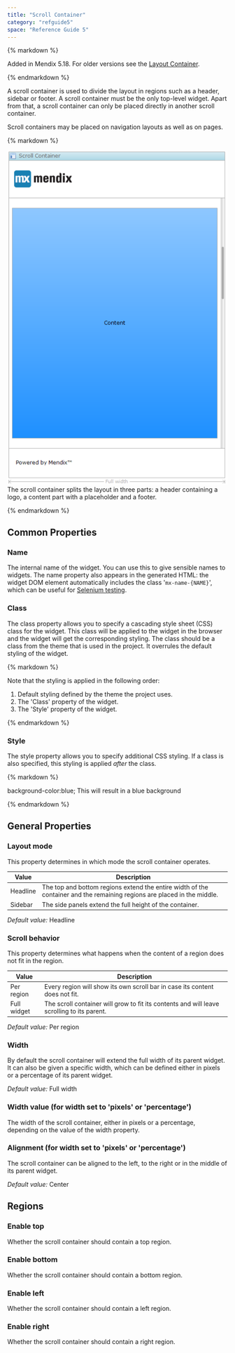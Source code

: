 ```yaml
---
title: "Scroll Container"
category: "refguide5"
space: "Reference Guide 5"
---
```



<div class="alert alert-info">{% markdown %}

Added in Mendix 5.18\. For older versions see the [Layout Container](Layout+Container).

{% endmarkdown %}</div>

A scroll container is used to divide the layout in regions such as a header, sidebar or footer. A scroll container must be the only top-level widget. Apart from that, a scroll container can only be placed directly in another scroll container.

Scroll containers may be placed on navigation layouts as well as on pages.

<div class="alert alert-info">{% markdown %}

![](attachments/14091214/14385314.png)
The scroll container splits the layout in three parts: a header containing a logo, a content part with a placeholder and a footer.

{% endmarkdown %}</div>

## Common Properties

### Name

The internal name of the widget. You can use this to give sensible names to widgets. The name property also appears in the generated HTML: the widget DOM element automatically includes the class '`mx-name-{NAME}`', which can be useful for [Selenium testing](/howto50/Selenium+Support).

### Class

The class property allows you to specify a cascading style sheet (CSS) class for the widget. This class will be applied to the widget in the browser and the widget will get the corresponding styling. The class should be a class from the theme that is used in the project. It overrules the default styling of the widget.

<div class="alert alert-warning">{% markdown %}

Note that the styling is applied in the following order:

1.  Default styling defined by the theme the project uses.
2.  The 'Class' property of the widget.
3.  The 'Style' property of the widget.

{% endmarkdown %}</div>

### Style

The style property allows you to specify additional CSS styling. If a class is also specified, this styling is applied _after_ the class.

<div class="alert alert-info">{% markdown %}

background-color:blue;
This will result in a blue background

{% endmarkdown %}</div>

## General Properties

### Layout mode

This property determines in which mode the scroll container operates.

<table><thead><tr><th class="confluenceTh">Value</th><th class="confluenceTh">Description</th></tr></thead><tbody><tr><td class="confluenceTd">Headline</td><td class="confluenceTd">The top and bottom regions extend the entire width of the container and the remaining regions are placed in the middle.</td></tr><tr><td class="confluenceTd">Sidebar</td><td class="confluenceTd">The side panels extend the full height of the container.</td></tr></tbody></table>

_Default value:_ Headline

### Scroll behavior

This property determines what happens when the content of a region does not fit in the region.

<table><thead><tr><th class="confluenceTh">Value</th><th class="confluenceTh">Description</th></tr></thead><tbody><tr><td class="confluenceTd">Per region</td><td class="confluenceTd">Every region will show its own scroll bar in case its content does not fit.</td></tr><tr><td class="confluenceTd">Full widget</td><td class="confluenceTd">The scroll container will grow to fit its contents and will leave scrolling to its parent.</td></tr></tbody></table>

_Default value:_ Per region

### Width

By default the scroll container will extend the full width of its parent widget. It can also be given a specific width, which can be defined either in pixels or a percentage of its parent widget.

_Default value:_ Full width

### Width value (for width set to 'pixels' or 'percentage')

The width of the scroll container, either in pixels or a percentage, depending on the value of the width property.

### Alignment (for width set to 'pixels' or 'percentage')

The scroll container can be aligned to the left, to the right or in the middle of its parent widget.

_Default value:_ Center

## Regions

### Enable top

Whether the scroll container should contain a top region.

### Enable bottom

Whether the scroll container should contain a bottom region.

### Enable left

Whether the scroll container should contain a left region.

### Enable right

Whether the scroll container should contain a right region.